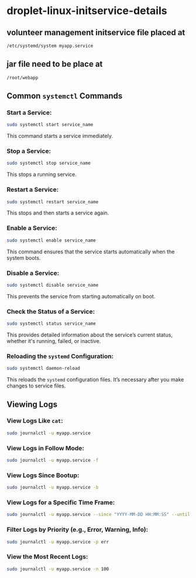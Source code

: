 
# droplet-linux-initservice-details

## volunteer management initservice file placed at 
```bash
/etc/systemd/system myapp.service
```
## jar file need to be place at 
```bash
/root/webapp
```
## Common `systemctl` Commands

### Start a Service:
```bash
sudo systemctl start service_name
```
This command starts a service immediately.

### Stop a Service:
```bash
sudo systemctl stop service_name
```
This stops a running service.

### Restart a Service:
```bash
sudo systemctl restart service_name
```
This stops and then starts a service again.

### Enable a Service:
```bash
sudo systemctl enable service_name
```
This command ensures that the service starts automatically when the system boots.

### Disable a Service:
```bash
sudo systemctl disable service_name
```
This prevents the service from starting automatically on boot.

### Check the Status of a Service:
```bash
sudo systemctl status service_name
```
This provides detailed information about the service’s current status, whether it's running, failed, or inactive.

### Reloading the `systemd` Configuration:
```bash
sudo systemctl daemon-reload
```
This reloads the `systemd` configuration files. It’s necessary after you make changes to service files.

## Viewing Logs

### View Logs Like `cat`:
```bash
sudo journalctl -u myapp.service
```

### View Logs in Follow Mode:
```bash
sudo journalctl -u myapp.service -f
```

### View Logs Since Bootup:
```bash
sudo journalctl -u myapp.service -b
```

### View Logs for a Specific Time Frame:
```bash
sudo journalctl -u myapp.service --since "YYYY-MM-DD HH:MM:SS" --until "YYYY-MM-DD HH:MM:SS"
```

### Filter Logs by Priority (e.g., Error, Warning, Info):
```bash
sudo journalctl -u myapp.service -p err
```

### View the Most Recent Logs:
```bash
sudo journalctl -u myapp.service -n 100
```
